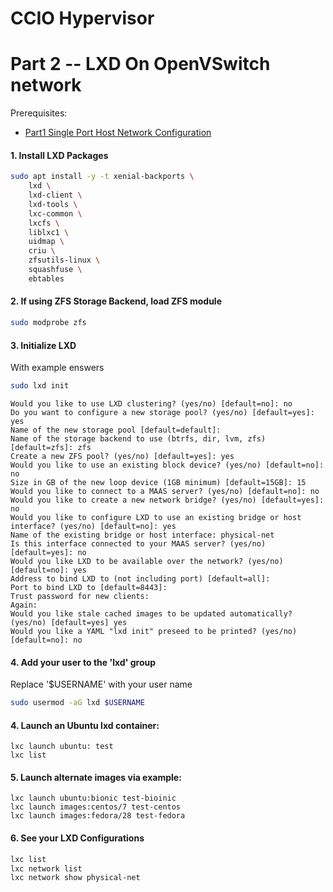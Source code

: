 # CCIO Hypervisor
# Part 2 -- LXD On OpenVSwitch network
Prerequisites:
- [Part1 Single Port Host Network Configuration]

#### 1. Install LXD Packages
````sh
sudo apt install -y -t xenial-backports \
	lxd \
	lxd-client \
	lxd-tools \
	lxc-common \
	lxcfs \
	liblxc1 \
	uidmap \
	criu \
	zfsutils-linux \
	squashfuse \
	ebtables
````

#### 2. If using ZFS Storage Backend, load ZFS module
````sh
sudo modprobe zfs
````

#### 3. Initialize LXD
With example enswers
````sh
sudo lxd init
````
````
Would you like to use LXD clustering? (yes/no) [default=no]: no
Do you want to configure a new storage pool? (yes/no) [default=yes]: yes
Name of the new storage pool [default=default]:
Name of the storage backend to use (btrfs, dir, lvm, zfs) [default=zfs]: zfs
Create a new ZFS pool? (yes/no) [default=yes]: yes
Would you like to use an existing block device? (yes/no) [default=no]: no
Size in GB of the new loop device (1GB minimum) [default=15GB]: 15
Would you like to connect to a MAAS server? (yes/no) [default=no]: no
Would you like to create a new network bridge? (yes/no) [default=yes]: no
Would you like to configure LXD to use an existing bridge or host interface? (yes/no) [default=no]: yes
Name of the existing bridge or host interface: physical-net
Is this interface connected to your MAAS server? (yes/no) [default=yes]: no
Would you like LXD to be available over the network? (yes/no) [default=no]: yes
Address to bind LXD to (not including port) [default=all]:
Port to bind LXD to [default=8443]:
Trust password for new clients:
Again:
Would you like stale cached images to be updated automatically? (yes/no) [default=yes] yes
Would you like a YAML "lxd init" preseed to be printed? (yes/no) [default=no]: no
````
#### 4. Add your user to the 'lxd' group
Replace '$USERNAME' with your user name
````sh
sudo usermod -aG lxd $USERNAME
````
#### 4. Launch an Ubuntu lxd container:
````
lxc launch ubuntu: test
lxc list
````

#### 5. Launch alternate images via example:
````
lxc launch ubuntu:bionic test-bioinic
lxc launch images:centos/7 test-centos
lxc launch images:fedora/28 test-fedora
````

#### 6. See your LXD Configurations
````sh
lxc list
lxc network list
lxc network show physical-net
````

<!-- Markdown link & img dfn's -->
[Part1 Single Port Host Network Configuration]: https://github.com/KathrynMorgan/small-stack/blob/master/1_Bare-Metal_Single-Port-OVS-Hypervisor/README.md
